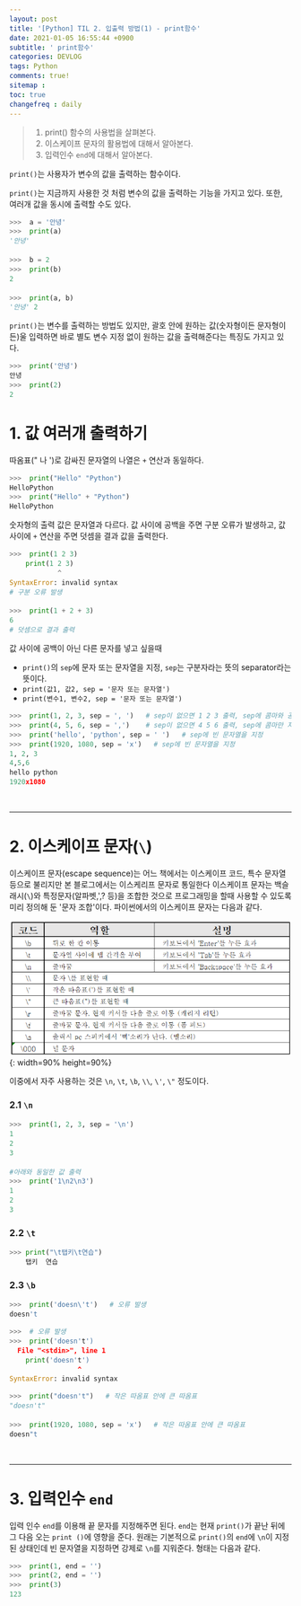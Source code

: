 ```yaml
---
layout: post
title: '[Python] TIL 2. 입출력 방법(1) - print함수'
date: 2021-01-05 16:55:44 +0900
subtitle: ' print함수'
categories: DEVLOG
tags: Python
comments: true!
sitemap :
toc: true
changefreq : daily
---
```


> 1. print() 함수의 사용법을 살펴본다.
> 2. 이스케이프 문자의 활용법에 대해서 알아본다.
> 3. 입력인수 `end`에 대해서 알아본다.

`print()`는 사용자가 변수의 값을 출력하는 함수이다.

`print()`는 지금까지 사용한 것 처럼 변수의 값을 출력하는 기능을 가지고 있다. 또한, 여러개 값을 동시에 출력할 수도 있다.

```python
>>>  a = '안녕'
>>>  print(a)
'안녕'

>>>  b = 2
>>>  print(b)
2

>>>  print(a, b)
'안녕' 2
```

`print()`는 변수를 출력하는 방법도 있지만, 괄호 안에 원하는 값(숫자형이든 문자형이든)울 입력하면 바로 별도 변수 지정 없이 원하는 값을 출력해준다는 특징도 가지고 있다.

```python
>>>  print('안녕')
안녕
>>>  print(2)
2
```



# 1. 값 여러개 출력하기

따옴표(" 나 ')로 감싸진 문자열의 나열은 `+` 연산과 동일하다.

```python
>>>  print("Hello" "Python")
HelloPython
>>>  print("Hello" + "Python")
HelloPython
```

숫자형의 출력 값은 문자열과 다르다. 값 사이에 공백을 주면 구분 오류가 발생하고, 값 사이에 `+` 연산을 주면 덧셈을 결과 값을 출력한다. 

```python
>>>  print(1 2 3)
    print(1 2 3)
            ^
SyntaxError: invalid syntax 
# 구분 오류 발생

>>>  print(1 + 2 + 3)
6
# 덧셈으로 결과 출력
```

값 사이에 공백이 아닌 다른 문자를 넣고 싶을때 

- `print()`의 `sep`에 문자 또는 문자열을 지정, `sep`는 구분자라는 뜻의 separator라는 뜻이다.
- `print(값1, 값2, sep = '문자 또는 문자열')`
- `print(변수1, 변수2, sep = '문자 또는 문자열')`

``` python
>>>  print(1, 2, 3, sep = ', ')   # sep이 없으면 1 2 3 출력, sep에 콤마와 공백을 지정
>>>  print(4, 5, 6, sep = ',')    # sep이 없으면 4 5 6 출력, sep에 콤마만 지정
>>>  print('hello', 'python', sep = ' ')   # sep에 빈 문자열을 지정
>>>  print(1920, 1080, sep = 'x')   # sep에 빈 문자열을 지정
1, 2, 3
4,5,6
hello python
1920x1080
```

<br>

***

# 2. 이스케이프 문자(`\`)

  이스케이프 문자(escape sequence)는 어느 책에서는 이스케이프 코드, 특수 문자열 등으로 불리지만 본 블로그에서는 이스케리프 문자로 통일한다 이스케이프 문자는 백슬래시(`\`)와 특정문자(알파벳,',? 등)을 조합한 것으로 프로그래밍을 할때 사용할 수 있도록 미리 정의해 둔 '문자 조합'이다. 파이썬에서의 이스케이프 문자는 다음과 같다.

![title](/assets/img/DEVLOG/Python/TIL2/2021-01-05-Python-TIL2-1.png){: width=90% height=90%}

이중에서 자주 사용하는 것은 `\n`, `\t`, `\b`, `\\`, `\'`, `\"` 정도이다. 

###     2.1 `\n`

```python
>>>  print(1, 2, 3, sep = '\n')
1
2
3

#아래와 동일한 값 출력
>>>  print('1\n2\n3')
1
2
3
```

###     2.2 `\t`

```python
>>> print("\t탭키\t연습")
	탭키	연습
```

###     2.3 `\b`

```python
>>>  print('doesn\'t')   # 오류 발생
doesn't
```

```python
>>>  # 오류 발생
>>>  print('doesn't')   
  File "<stdin>", line 1
    print('doesn't')
                 ^
SyntaxError: invalid syntax
```

```python
>>>  print("doesn't")   # 작은 따옴표 안에 큰 따옴표
"doesn't"

>>>  print(1920, 1080, sep = 'x')   # 작은 따옴표 안에 큰 따옴표
doesn"t
```

<br>

***

# 3. 입력인수 `end`

입력 인수 `end`를 이용해 끝 문자를 지정해주면 된다. `end`는 현재 `print()`가 끝난 뒤에 그 다음 오는 `print ()`에 영향을 준다. 원래는 기본적으로 `print()`의 `end`에 `\n`이 지정된 상태인데 빈 문자열을 지정하면 강제로 `\n`를 지워준다. 형태는 다음과 같다.

```python
>>>  print(1, end = '')
>>>  print(2, end = '')
>>>  print(3)
123
```